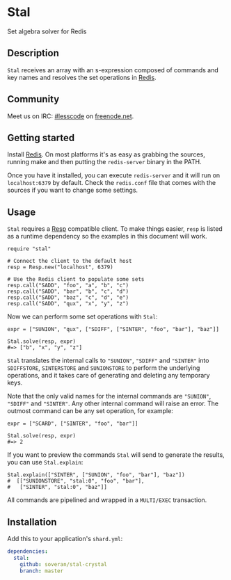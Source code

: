 # Stal

Set algebra solver for Redis

## Description

`Stal` receives an array with an s-expression composed of commands
and key names and resolves the set operations in [Redis][redis].

## Community

Meet us on IRC: [#lesscode](irc://chat.freenode.net/#lesscode) on
[freenode.net](http://freenode.net/).

## Getting started

Install [Redis][redis]. On most platforms it's as easy as grabbing
the sources, running make and then putting the `redis-server` binary
in the PATH.

Once you have it installed, you can execute `redis-server` and it
will run on `localhost:6379` by default. Check the `redis.conf`
file that comes with the sources if you want to change some settings.

## Usage

`Stal` requires a [Resp][resp] compatible client. To make things
easier, `resp` is listed as a runtime dependency so the examples
in this document will work.

```crystal
require "stal"

# Connect the client to the default host
resp = Resp.new("localhost", 6379)

# Use the Redis client to populate some sets
resp.call("SADD", "foo", "a", "b", "c")
resp.call("SADD", "bar", "b", "c", "d")
resp.call("SADD", "baz", "c", "d", "e")
resp.call("SADD", "qux", "x", "y", "z")
```

Now we can perform some set operations with `Stal`:

```crystal
expr = ["SUNION", "qux", ["SDIFF", ["SINTER", "foo", "bar"], "baz"]]

Stal.solve(resp, expr)
#=> ["b", "x", "y", "z"]
```

`Stal` translates the internal calls to  `"SUNION"`, `"SDIFF"` and
`"SINTER"` into `SDIFFSTORE`, `SINTERSTORE` and `SUNIONSTORE` to
perform the underlying operations, and it takes care of generating
and deleting any temporary keys.

Note that the only valid names for the internal commands are
`"SUNION"`, `"SDIFF"` and `"SINTER"`. Any other internal command will
raise an error. The outmost command can be any set operation, for
example:

```crystal
expr = ["SCARD", ["SINTER", "foo", "bar"]]

Stal.solve(resp, expr)
#=> 2
```

If you want to preview the commands `Stal` will send to generate
the results, you can use `Stal.explain`:

```crystal
Stal.explain(["SINTER", ["SUNION", "foo", "bar"], "baz"])
#  [["SUNIONSTORE", "stal:0", "foo", "bar"],
#   ["SINTER", "stal:0", "baz"]]
```

All commands are pipelined and wrapped in a `MULTI/EXEC` transaction.

## Installation

Add this to your application's `shard.yml`:

```yaml
dependencies:
  stal:
    github: soveran/stal-crystal
    branch: master
```

[redis]: http://redis.io
[resp]: https://github.com/soveran/resp-crystal
